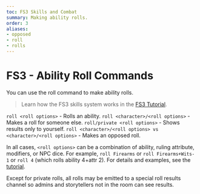 ```yaml
---
toc: FS3 Skills and Combat
summary: Making ability rolls.
order: 3
aliases:
- opposed
- roll
- rolls
---
```

# FS3 - Ability Roll Commands

You can use the roll command to make ability rolls.

> Learn how the FS3 skills system works in the [FS3 Tutorial](/help/fs3).

`roll <roll options>` - Rolls an ability.
`roll <character>/<roll options>` - Makes a roll for someone else.
`roll/private <roll options>` - Shows results only to yourself.
`roll <character>/<roll options> vs <character>/<roll options>` - Makes an opposed roll.

In all cases, `<roll options>` can be a combination of ability, ruling attribute, modifiers, or NPC dice.  For example, `roll Firearms` or `roll Firearms+Wits-1` or `roll 4` (which rolls ability 4+attr 2). For details and examples, see the [tutorial](/help/fs3).

Except for private rolls, all rolls may be emitted to a special roll results channel so admins and storytellers not in the room can see results.
